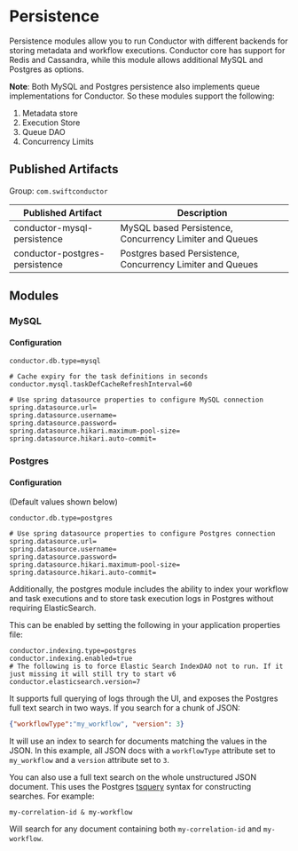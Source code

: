 # Persistence
Persistence modules allow you to run Conductor with different backends for storing metadata and workflow executions.
Conductor core has support for Redis and Cassandra, while this module allows additional MySQL and Postgres as options.

**Note**: Both MySQL and Postgres persistence also implements queue implementations for Conductor.  So these modules 
support the following:

1. Metadata store
2. Execution Store
3. Queue DAO
4. Concurrency Limits

## Published Artifacts

Group: `com.swiftconductor`

| Published Artifact | Description |
| ----------- | ----------- | 
| conductor-mysql-persistence | MySQL based Persistence, Concurrency Limiter and Queues  |
| conductor-postgres-persistence | Postgres based Persistence, Concurrency Limiter and Queues  |

## Modules
### MySQL

#### Configuration

```properties
conductor.db.type=mysql

# Cache expiry for the task definitions in seconds
conductor.mysql.taskDefCacheRefreshInterval=60

# Use spring datasource properties to configure MySQL connection
spring.datasource.url=
spring.datasource.username=
spring.datasource.password=
spring.datasource.hikari.maximum-pool-size=
spring.datasource.hikari.auto-commit=
```

### Postgres

#### Configuration
(Default values shown below)

```properties
conductor.db.type=postgres

# Use spring datasource properties to configure Postgres connection
spring.datasource.url=
spring.datasource.username=
spring.datasource.password=
spring.datasource.hikari.maximum-pool-size=
spring.datasource.hikari.auto-commit=
```

Additionally, the postgres module includes the ability to index your workflow and task executions and to store task execution logs in Postgres without requiring ElasticSearch.

This can be enabled by setting the following in your application properties file:

```properties
conductor.indexing.type=postgres
conductor.indexing.enabled=true
# The following is to force Elastic Search IndexDAO not to run. If it just missing it will still try to start v6
conductor.elasticsearch.version=7
```

It supports full querying of logs through the UI, and exposes the Postgres full text search in two ways. If you search for a chunk of JSON:

```JSON
{"workflowType":"my_workflow", "version": 3}
```

It will use an index to search for documents matching the values in the JSON. In this example, all JSON docs with a `workflowType` attribute set to `my_workflow` and a `version` attribute set to `3`.

You can also use a full text search on the whole unstructured JSON document. This uses the Postgres [tsquery](https://www.postgresql.org/docs/11/datatype-textsearch.html#DATATYPE-TSQUERY) syntax for constructing searches. For example:

```
my-correlation-id & my-workflow
```

Will search for any document containing both `my-correlation-id` and `my-workflow`.